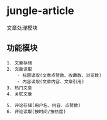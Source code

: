 # jungle-article
文章处理模块
## 功能模块
    1. 文章存储
    2. 文章读取
        - 标题读取(文章点赞数、收藏数、浏览数)
        - 内容读取(文章内容、文章引用)
    3. 热门文章
    4. 关联文章

    5. 评论存储(用户名、内容、点赞数)
    6. 评论读取(按时间/按热度)